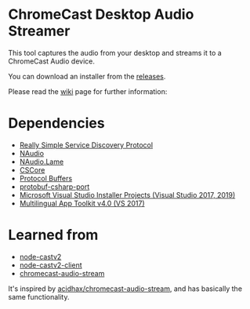 # ChromeCast Desktop Audio Streamer

This tool captures the audio from your desktop and streams it to a ChromeCast Audio device.

You can download an installer from the [releases](https://github.com/SamDel/ChromeCast-Desktop-Audio-Streamer/releases).

Please read the [wiki](https://github.com/SamDel/ChromeCast-Desktop-Audio-Streamer/wiki) page for further information: 



# Dependencies

- [Really Simple Service Discovery Protocol](https://github.com/Yortw/RSSDP)
- [NAudio](https://github.com/naudio/NAudio)
- [NAudio.Lame](https://github.com/Corey-M/NAudio.Lame)
- [CSCore](https://github.com/filoe/cscore)
- [Protocol Buffers](https://github.com/google/protobuf)
- [protobuf-csharp-port](https://github.com/jskeet/protobuf-csharp-port)
- [Microsoft Visual Studio Installer Projects (Visual Studio 2017, 2019)](https://marketplace.visualstudio.com/items?itemName=VisualStudioClient.MicrosoftVisualStudio2017InstallerProjects)
- [Multilingual App Toolkit v4.0 (VS 2017)](https://marketplace.visualstudio.com/items?itemName=MultilingualAppToolkit.MultilingualAppToolkit-18308)

# Learned from

- [node-castv2](https://github.com/thibauts/node-castv2)
- [node-castv2-client](https://github.com/thibauts/node-castv2-client)
- [chromecast-audio-stream](https://github.com/acidhax/chromecast-audio-stream)

It's inspired by [acidhax/chromecast-audio-stream](https://github.com/acidhax/chromecast-audio-stream), and has basically the same functionality.
